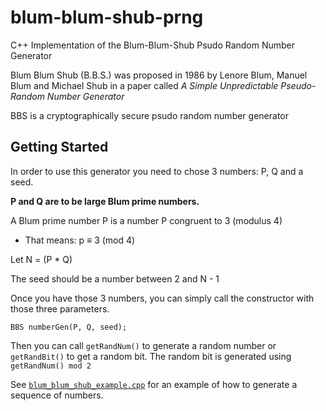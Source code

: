 # blum-blum-shub-prng
C++ Implementation of the Blum-Blum-Shub Psudo Random Number Generator

Blum Blum Shub (B.B.S.) was proposed in 1986 by Lenore Blum, Manuel Blum and Michael Shub in a paper called *A Simple Unpredictable Pseudo-Random Number Generator*

BBS is a cryptographically secure psudo random number generator

## Getting Started

In order to use this generator you need to chose 3 numbers: P, Q and a seed.

**P and Q are to be large Blum prime numbers.**

A Blum prime number P is a number P congruent to 3 (modulus 4)

- That means: p ≡ 3 (mod 4)

Let N = (P * Q)

The seed should be a number between 2 and N - 1

Once you have those 3 numbers, you can simply call the constructor with those three parameters.
```
BBS numberGen(P, Q, seed);
```

Then you can call `getRandNum()` to generate a random number or `getRandBit()` to get a random bit.
The random bit is generated using `getRandNum() mod 2`

See [`blum_blum_shub_example.cpp`](blum_blum_shub_example.cpp) for an example of how to generate a sequence of numbers.
